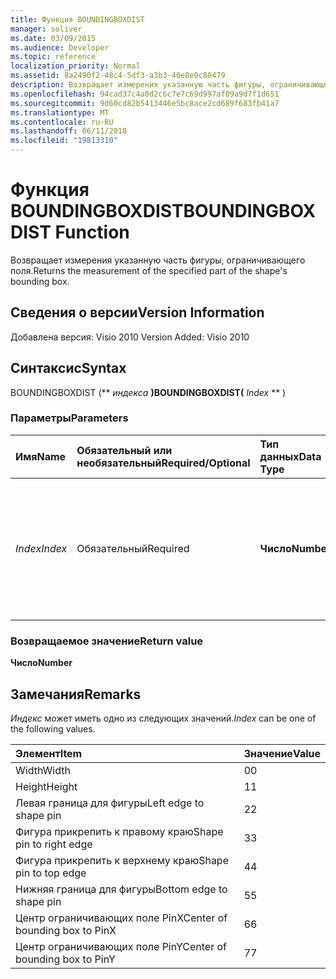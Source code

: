 ```yaml
---
title: Функция BOUNDINGBOXDIST
manager: soliver
ms.date: 03/09/2015
ms.audience: Developer
ms.topic: reference
localization_priority: Normal
ms.assetid: 8a2490f2-48c4-5df3-a3b3-40e8e0c80479
description: Возвращает измерения указанную часть фигуры, ограничивающего поля.
ms.openlocfilehash: 94cad37c4a0d2c6c7e7c69d997af09a9d7f1d651
ms.sourcegitcommit: 9d60cd82b5413446e5bc8ace2cd689f683fb41a7
ms.translationtype: MT
ms.contentlocale: ru-RU
ms.lasthandoff: 06/11/2018
ms.locfileid: "19813310"
---
```

# <a name="boundingboxdist-function"></a><span data-ttu-id="6d190-103">Функция BOUNDINGBOXDIST</span><span class="sxs-lookup"><span data-stu-id="6d190-103">BOUNDINGBOXDIST Function</span></span>

<span data-ttu-id="6d190-104">Возвращает измерения указанную часть фигуры, ограничивающего поля.</span><span class="sxs-lookup"><span data-stu-id="6d190-104">Returns the measurement of the specified part of the shape's bounding box.</span></span> 
  
## <a name="version-information"></a><span data-ttu-id="6d190-105">Сведения о версии</span><span class="sxs-lookup"><span data-stu-id="6d190-105">Version Information</span></span>

<span data-ttu-id="6d190-106">Добавлена версия: Visio 2010
</span><span class="sxs-lookup"><span data-stu-id="6d190-106">Version Added: Visio 2010</span></span> 
  
## <a name="syntax"></a><span data-ttu-id="6d190-107">Синтаксис</span><span class="sxs-lookup"><span data-stu-id="6d190-107">Syntax</span></span>

<span data-ttu-id="6d190-108">BOUNDINGBOXDIST (** *индекса* **)</span><span class="sxs-lookup"><span data-stu-id="6d190-108">BOUNDINGBOXDIST(** *Index* ** )</span></span> 
  
### <a name="parameters"></a><span data-ttu-id="6d190-109">Параметры</span><span class="sxs-lookup"><span data-stu-id="6d190-109">Parameters</span></span>

|<span data-ttu-id="6d190-110">**Имя**</span><span class="sxs-lookup"><span data-stu-id="6d190-110">**Name**</span></span>|<span data-ttu-id="6d190-111">**Обязательный или необязательный**</span><span class="sxs-lookup"><span data-stu-id="6d190-111">**Required/Optional**</span></span>|<span data-ttu-id="6d190-112">**Тип данных**</span><span class="sxs-lookup"><span data-stu-id="6d190-112">**Data Type**</span></span>|<span data-ttu-id="6d190-113">**Описание**</span><span class="sxs-lookup"><span data-stu-id="6d190-113">**Description**</span></span>|
|:-----|:-----|:-----|:-----|
| <span data-ttu-id="6d190-114">_Index_</span><span class="sxs-lookup"><span data-stu-id="6d190-114">_Index_</span></span> <br/> |<span data-ttu-id="6d190-115">Обязательный</span><span class="sxs-lookup"><span data-stu-id="6d190-115">Required</span></span>  <br/> |<span data-ttu-id="6d190-116">**Число**</span><span class="sxs-lookup"><span data-stu-id="6d190-116">**Number**</span></span> <br/> |<span data-ttu-id="6d190-117">Части фигуры ограничивающего прямоугольника измерения и возврата.</span><span class="sxs-lookup"><span data-stu-id="6d190-117">The part of the shape's bounding box to measure and return.</span></span> <span data-ttu-id="6d190-118">Возможные значения см.</span><span class="sxs-lookup"><span data-stu-id="6d190-118">See Remarks for possible values.</span></span>  <br/> |
   
### <a name="return-value"></a><span data-ttu-id="6d190-119">Возвращаемое значение</span><span class="sxs-lookup"><span data-stu-id="9">Return value</span></span>

 <span data-ttu-id="6d190-120">**Число**</span><span class="sxs-lookup"><span data-stu-id="6d190-120">**Number**</span></span>
  
## <a name="remarks"></a><span data-ttu-id="6d190-121">Замечания</span><span class="sxs-lookup"><span data-stu-id="6d190-121">Remarks</span></span>

 <span data-ttu-id="6d190-122">*Индекс* может иметь одно из следующих значений.</span><span class="sxs-lookup"><span data-stu-id="6d190-122">*Index*  can be one of the following values.</span></span> 
  
|<span data-ttu-id="6d190-123">**Элемент**</span><span class="sxs-lookup"><span data-stu-id="6d190-123">**Item**</span></span>|<span data-ttu-id="6d190-124">**Значение**</span><span class="sxs-lookup"><span data-stu-id="6d190-124">**Value**</span></span>|
|:-----|:-----|
|<span data-ttu-id="6d190-125">Width</span><span class="sxs-lookup"><span data-stu-id="6d190-125">Width</span></span>  <br/> |<span data-ttu-id="6d190-126">0</span><span class="sxs-lookup"><span data-stu-id="6d190-126">0</span></span>  <br/> |
|<span data-ttu-id="6d190-127">Height</span><span class="sxs-lookup"><span data-stu-id="6d190-127">Height</span></span>  <br/> |<span data-ttu-id="6d190-128">1</span><span class="sxs-lookup"><span data-stu-id="6d190-128">1</span></span>  <br/> |
|<span data-ttu-id="6d190-129">Левая граница для фигуры</span><span class="sxs-lookup"><span data-stu-id="6d190-129">Left edge to shape pin</span></span>  <br/> |<span data-ttu-id="6d190-130">2</span><span class="sxs-lookup"><span data-stu-id="6d190-130">2</span></span>  <br/> |
|<span data-ttu-id="6d190-131">Фигура прикрепить к правому краю</span><span class="sxs-lookup"><span data-stu-id="6d190-131">Shape pin to right edge</span></span>  <br/> |<span data-ttu-id="6d190-132">3</span><span class="sxs-lookup"><span data-stu-id="6d190-132">3</span></span>  <br/> |
|<span data-ttu-id="6d190-133">Фигура прикрепить к верхнему краю</span><span class="sxs-lookup"><span data-stu-id="6d190-133">Shape pin to top edge</span></span>  <br/> |<span data-ttu-id="6d190-134">4</span><span class="sxs-lookup"><span data-stu-id="6d190-134">4</span></span>  <br/> |
|<span data-ttu-id="6d190-135">Нижняя граница для фигуры</span><span class="sxs-lookup"><span data-stu-id="6d190-135">Bottom edge to shape pin</span></span>  <br/> |<span data-ttu-id="6d190-136">5</span><span class="sxs-lookup"><span data-stu-id="6d190-136">5</span></span>  <br/> |
|<span data-ttu-id="6d190-137">Центр ограничивающих поле PinX</span><span class="sxs-lookup"><span data-stu-id="6d190-137">Center of bounding box to PinX</span></span>  <br/> |<span data-ttu-id="6d190-138">6</span><span class="sxs-lookup"><span data-stu-id="6d190-138">6</span></span>  <br/> |
|<span data-ttu-id="6d190-139">Центр ограничивающих поле PinY</span><span class="sxs-lookup"><span data-stu-id="6d190-139">Center of bounding box to PinY</span></span>  <br/> |<span data-ttu-id="6d190-140">7</span><span class="sxs-lookup"><span data-stu-id="6d190-140">7</span></span>  <br/> |
   

